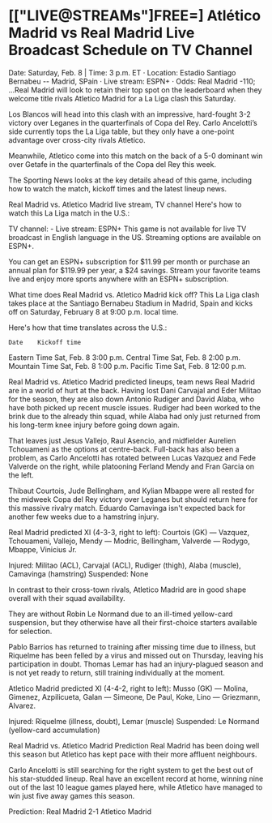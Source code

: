 # [["LIVE@STREAMs"]FREE=] Atlético Madrid vs Real Madrid Live Broadcast Schedule on TV Channel

Date: Saturday, Feb. 8 | Time: 3 p.m. ET · Location: Estadio Santiago Bernabeu -- Madrid, SPain · Live stream: ESPN+ · Odds: Real Madrid -110; ...Real Madrid will look to retain their top spot on the leaderboard when they welcome title rivals Atletico Madrid for a La Liga clash this Saturday.

Los Blancos will head into this clash with an impressive, hard-fought 3-2 victory over Leganes in the quarterfinals of Copa del Rey. Carlo Ancelotti’s side currently tops the La Liga table, but they only have a one-point advantage over cross-city rivals Atletico.

Meanwhile, Atletico come into this match on the back of a 5-0 dominant win over Getafe in the quarterfinals of the Copa del Rey this week.

The Sporting News looks at the key details ahead of this game, including how to watch the match, kickoff times and the latest lineup news.

Real Madrid vs. Atletico Madrid live stream, TV channel
Here's how to watch this La Liga match in the U.S.:

TV channel: -
Live stream: ESPN+
This game is not available for live TV broadcast in English language in the US. Streaming options are available on ESPN+.

You can get an ESPN+ subscription for $11.99 per month or purchase an annual plan for $119.99 per year, a $24 savings. Stream your favorite teams live and enjoy more sports anywhere with an ESPN+ subscription.

What time does Real Madrid vs. Atletico Madrid kick off?
This La Liga clash takes place at the Santiago Bernabeu Stadium in Madrid, Spain and kicks off on Saturday, February 8 at 9:00 p.m. local time.

Here's how that time translates across the U.S.:

 	Date	Kickoff time
Eastern Time	Sat, Feb. 8	3:00 p.m.
Central Time	Sat, Feb. 8	2:00 p.m.
Mountain Time	Sat, Feb. 8	1:00 p.m.
Pacific Time	Sat, Feb. 8	12:00 p.m.

Real Madrid vs. Atletico Madrid predicted lineups, team news
Real Madrid are in a world of hurt at the back. Having lost Dani Carvajal and Eder Militao for the season, they are also down Antonio Rudiger and David Alaba, who have both picked up recent muscle issues. Rudiger had been worked to the brink due to the already thin squad, while Alaba had only just returned from his long-term knee injury before going down again.

That leaves just Jesus Vallejo, Raul Asencio, and midfielder Aurelien Tchouameni as the options at centre-back. Full-back has also been a problem, as Carlo Ancelotti has rotated between Lucas Vazquez and Fede Valverde on the right, while platooning Ferland Mendy and Fran Garcia on the left.

Thibaut Courtois, Jude Bellingham, and Kylian Mbappe were all rested for the midweek Copa del Rey victory over Leganes but should return here for this massive rivalry match. Eduardo Camavinga isn't expected back for another few weeks due to a hamstring injury.

Real Madrid predicted XI (4-3-3, right to left): Courtois (GK) — Vazquez, Tchouameni, Vallejo, Mendy — Modric, Bellingham, Valverde — Rodygo, Mbappe, Vinicius Jr.

Injured: Militao (ACL), Carvajal (ACL), Rudiger (thigh), Alaba (muscle), Camavinga (hamstring)
Suspended: None

In contrast to their cross-town rivals, Atletico Madrid are in good shape overall with their squad availability.

They are without Robin Le Normand due to an ill-timed yellow-card suspension, but they otherwise have all their first-choice starters available for selection.

Pablo Barrios has returned to training after missing time due to illness, but Riquelme has been felled by a virus and missed out on Thursday, leaving his participation in doubt. Thomas Lemar has had an injury-plagued season and is not yet ready to return, still training individually at the moment.

Atletico Madrid predicted XI (4-4-2, right to left): Musso (GK) — Molina, Gimenez, Azpilicueta, Galan — Simeone, De Paul, Koke, Lino — Griezmann, Alvarez.

Injured: Riquelme (illness, doubt), Lemar (muscle)
Suspended: Le Normand (yellow-card accumulation)

Real Madrid vs. Atletico Madrid Prediction 
Real Madrid has been doing well this season but Atletico has kept pace with their more affluent neighbours.

Carlo Ancelotti is still searching for the right system to get the best out of his star-studded lineup. Real have an excellent record at home, winning nine out of the last 10 league games played here, while Atletico have managed to win just five away games this season.

Prediction: Real Madrid 2-1 Atletico Madrid
